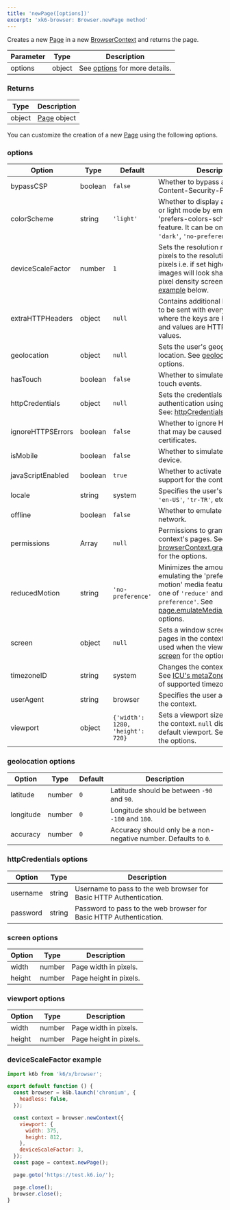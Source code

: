 ```yaml
---
title: 'newPage([options])'
excerpt: 'xk6-browser: Browser.newPage method'
---
```


Creates a new [Page](/javascript-api/xk6-browser/page/) in a new [BrowserContext](/javascript-api/xk6-browser/browsercontext/) and returns the page.

| Parameter | Type   | Description                               |
| --------- | ------ | ----------------------------------------- |
| options   | object | See [options](#options) for more details. |

### Returns

| Type   | Description                                      |
| ------ | ------------------------------------------------ |
| object | [Page](/javascript-api/xk6-browser/page/) object |

You can customize the creation of a new [Page](/javascript-api/xk6-browser/page/) using the following options.

### options

| Option                              | Type    | Default                          | Description                                                                                                                                                                                                                                       |
|-------------------------------------|---------|----------------------------------|---------------------------------------------------------------------------------------------------------------------------------------------------------------------------------------------------------------------------------------------------|
| bypassCSP                           | boolean | `false`                          | Whether to bypass a page's Content-Security-Policy.                                                                                                                                                                                               |
| colorScheme                         | string  | `'light'`                        | Whether to display a page in dark or light mode by emulating the 'prefers-colors-scheme' media feature. It can be one of `'light'`, `'dark'`, `'no-preference'`.                                                                                  |
| deviceScaleFactor <BWIPT id="433"/> | number  | `1`                              | Sets the resolution ratio in physical pixels to the resolution in CSS pixels i.e. if set higher than `1`, then images will look sharper on high pixel density screens. See an [example](#devicescalefactor-example) below.                        |
| extraHTTPHeaders                    | object  | `null`                           | Contains additional HTTP headers to be sent with every request, where the keys are HTTP headers and values are HTTP header values.                                                                                                                |
| geolocation <BWIPT id="435"/>       | object  | `null`                           | Sets the user's geographical location. See [geolocation](#geolocation-options) for the options.                                                                                                                                                   |
| hasTouch <BWIPT id="436"/>          | boolean | `false`                          | Whether to simulate a device with touch events.                                                                                                                                                                                                   |
| httpCredentials                     | object  | `null`                           | Sets the credentials for HTTP authentication using Basic Auth. See: [httpCredentials](#httpcredentials-options).                                                                                                                                  |
| ignoreHTTPSErrors                   | boolean | `false`                          | Whether to ignore HTTPS errors that may be caused by invalid certificates.                                                                                                                                                                        |
| isMobile                            | boolean | `false`                          | Whether to simulate a mobile device.                                                                                                                                                                                                              |
| javaScriptEnabled                   | boolean | `true`                           | Whether to activate JavaScript support for the context.                                                                                                                                                                                           |
| locale                              | string  | system                           | Specifies the user's locale, such as `'en-US'`, `'tr-TR'`, etc.                                                                                                                                                                                   |
| offline                             | boolean | `false`                          | Whether to emulate an offline network.                                                                                                                                                                                                            |
| permissions                         | Array   | `null`                           | Permissions to grant for the context's pages. See [browserContext.grantPermissions()](/javascript-api/xk6-browser/browsercontext#browsercontext-grantpermissions-permissions-options) for the options.                                            |
| reducedMotion                       | string  | `'no-preference'`                | Minimizes the amount of motion by emulating the 'prefers-reduced-motion' media feature. It can be one of `'reduce'` and `'no-preference'`. See [page.emulateMedia()](/javascript-api/xk6-browser/page#page-emulatemedia-options) for the options. |
| screen                              | object  | `null`                           | Sets a window screen size for all pages in the context. It can only be used when the viewport is set. See: [screen](#screen-options) for the options.                                                                                             |
| timezoneID                          | string  | system                           | Changes the context's timezone. See [ICU's metaZones.txt](https://cs.chromium.org/chromium/src/third_party/icu/source/data/misc/metaZones.txt?rcl=faee8bc70570192d82d2978a71e2a615788597d1) for a list of supported timezone IDs.                 |
| userAgent                           | string  | browser                          | Specifies the user agent to use in the context.                                                                                                                                                                                                   |
| viewport                            | object  | `{'width': 1280, 'height': 720}` | Sets a viewport size for all pages in the context. `null` disables the default viewport. See: [viewport](#viewport-options) for the options.                                                                                                      |


<!-- vale on -->

### geolocation options

| Option    | Type   | Default | Description                                                     |
|-----------|--------|---------|-----------------------------------------------------------------|
| latitude  | number | `0`     | Latitude should be between `-90` and `90`.                      |
| longitude | number | `0`     | Longitude should be between `-180` and `180`.                   |
| accuracy  | number | `0`     | Accuracy should only be a non-negative number. Defaults to `0`. |

### httpCredentials options

| Option   | Type   | Description                                                        |
| -------- | ------ | ------------------------------------------------------------------ |
| username | string | Username to pass to the web browser for Basic HTTP Authentication. |
| password | string | Password to pass to the web browser for Basic HTTP Authentication. |

### screen options

| Option | Type   | Description            |
| ------ | ------ | ---------------------- |
| width  | number | Page width in pixels.  |
| height | number | Page height in pixels. |

<!-- vale off -->

### viewport options

<!-- vale on -->

| Option | Type   | Description            |
| ------ | ------ | ---------------------- |
| width  | number | Page width in pixels.  |
| height | number | Page height in pixels. |

<!-- vale off -->

### deviceScaleFactor example

```javascript
import k6b from 'k6/x/browser';

export default function () {
  const browser = k6b.launch('chromium', {
    headless: false,
  });

  const context = browser.newContext({
    viewport: {
      width: 375,
      height: 812,
    },
    deviceScaleFactor: 3,
  });
  const page = context.newPage();

  page.goto('https://test.k6.io/');

  page.close();
  browser.close();
}
```
